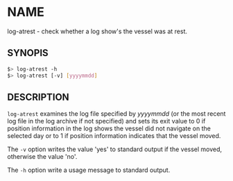 # NAME

log-atrest - check whether a log show's the vessel was at rest.

## SYNOPIS

```bash
$> log-atrest -h
$> log-atrest [-v] [yyyymmdd]
```

## DESCRIPTION

`log-atrest` examines the log file specified by *yyyymmdd* (or the most
recent log file in the log archive if not specified) and sets its exit
value to 0 if position information in the log shows the vessel did not
navigate on the selected day or to 1 if position information indicates
that the vessel moved.

The `-v` option writes the value 'yes' to standard output if the vessel
moved, otherwise the value 'no'.

The `-h` option write a usage message to standard output.
